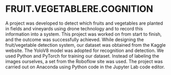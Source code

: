 # FRUIT.VEGETABLERE.COGNITION
A project was developed to detect which fruits and vegetables are planted in fields and vineyards using drone technology and to record this information into a system. This project was worked on from start to finish, and the outcome was successfully achieved. While designing the fruit/vegetable detection system, our dataset was obtained from the Kaggle website. The YoloV8 model was adopted for recognition and detection. We used Python and PyTorch for training our dataset. Instead of labeling the images ourselves, a set from the Roboflow site was used. The project was carried out on Anaconda using Python code in the Jupyter Lab code editor.
